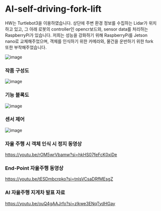 # AI-self-driving-fork-lift 

HW는 Turtlebot3을 이용하였습니다.
상단에 주변 환경 정보를 수집하는 Lidar가 위치하고 있고, 그 아래 로봇의 controller인 opencr보드와, sensor data를 처리하는 RaspberryPi가 있습니다. 저희는 성능을 강화하기 위해 RaspberryPi를 Jetson nano로 교체해주었으며, 객체를 인식하기 위한 카메라와, 물건을 운반하기 위한 fork 또한 부착해주었습니다.   <br/>

![image](https://github.com/parseyoung/AI-self-driving-fork-lift/assets/104110839/aa143451-b869-4d1e-9270-5da646a28b09)  <br/>

### 작품 구성도
![image](https://github.com/parseyoung/AI-self-driving-fork-lift/assets/104110839/0d4c2a0c-07ea-4407-b9d3-f1e45a4543e0)  <br/>

### 기능 블록도
![image](https://github.com/parseyoung/AI-self-driving-fork-lift/assets/104110839/df7b3ec5-5335-44d6-858f-60b6a5c93fe3)  <br/>

### 센서 제어
![image](https://github.com/parseyoung/AI-self-driving-fork-lift/assets/104110839/b943209d-780f-442b-9da9-87b6b9a18694) <br/>

### 자율 주행 시 객체 인식 시 정지 동영상
https://youtu.be/rOM5wrVbamw?si=hkHS07feFcK0xiDe

### End-Point 자율주행 동영상
https://youtu.be/tESDmbcrpko?si=tnlsVCsaDRfMEsgZ

### AI 자율주행 지게차 발표 자료
https://youtu.be/ouQ4gAAJrfo?si=zlkwe3ENqTydHGay




